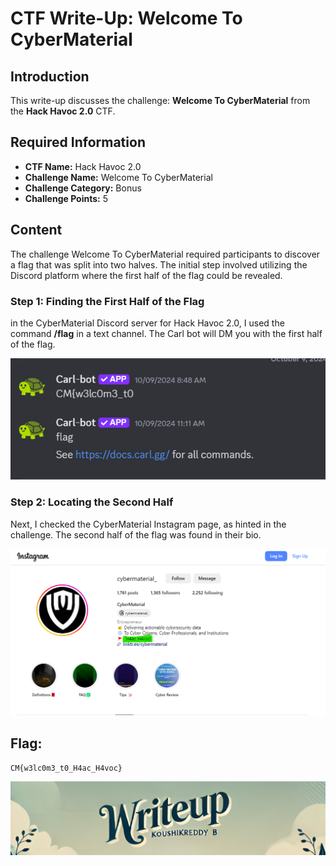 # CTF Write-Up: Welcome To CyberMaterial

## Introduction

This write-up discusses the challenge: **Welcome To CyberMaterial** from the **Hack Havoc 2.0** CTF.

## Required Information

- **CTF Name:** Hack Havoc 2.0
- **Challenge Name:** Welcome To CyberMaterial
- **Challenge Category:** Bonus
- **Challenge Points:** 5

## Content

The challenge Welcome To CyberMaterial required participants to discover a flag that was split into two halves. The initial step involved utilizing the Discord platform where the first half of the flag could be revealed.

### Step 1: Finding the First Half of the Flag
in the CyberMaterial Discord server for Hack Havoc 2.0, I used the command **/flag** in a text channel. The Carl bot will DM you with the first half of the flag.

![](src\images\1.png)

### Step 2: Locating the Second Half
Next, I checked the CyberMaterial Instagram page, as hinted in the challenge. The second half of the flag was found in their bio.

![](src\images\2.png)

## Flag: 
    CM{w3lc0m3_t0_H4ac_H4voc}


![CTF Writeup by KoushikReddyB](src/images/Credits.png)
